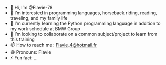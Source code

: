 - 👋 Hi, I’m @Flavie-78
- 👀 I’m interested in programming languages, horseback riding, reading, traveling, and my family life
- 🌱 I’m currently learning the Python programming language in addition to my work schedule at BMW Group
- 💞️ I’m looking to collaborate on a common subject/project to learn from this training
- 📫 How to reach me : Flavie_4@hotmail.fr
- 😄 Pronouns: Flavie
- ⚡ Fun fact: ...

<!---
Flavie-78/Flavie-78 is a ✨ special ✨ repository because its `README.md` (this file) appears on your GitHub profile.
You can click the Preview link to take a look at your changes.
--->

